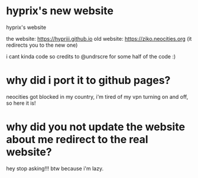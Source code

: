 # hyprix's new website
hyprix's website

the website: https://hypriii.github.io
old website: https://ziko.neocities.org (it redirects you to the new one)

i cant kinda code so credits to @undrscre for some half of the code :)

# why did i port it to github pages?
neocities got blocked in my country, i'm tired of my vpn turning on and off, so here it is!

# why did you not update the website about me redirect to the real website?
hey stop asking!!! btw because i'm lazy.
